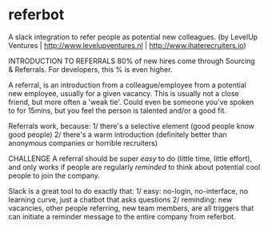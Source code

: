 # referbot 
A slack integration to refer people as potential new colleagues.
(by LevelUp Ventures | http://www.levelupventures.nl | http://www.ihaterecruiters.io)

INTRODUCTION TO REFERRALS
80% of new hires come through Sourcing & Referrals.
For developers, this % is even higher.

A referral, is an introduction from a colleague/employee from a potential new employee, usually for a given vacancy. This is usually not a close friend, but more often a 'weak tie'. Could even be someone  you've spoken to for 15mins, but you feel the person is talented and/or a good fit.

Referrals work, because:
1/ there's a selective element (good people know good people)
2/ there's a warm introduction (definitely better than anonymous companies or horrible recruiters)

CHALLENGE
A referral should be super _easy_ to do (little time, little effort), and only works if people are regularly _reminded_ to think about potential cool people to join the company. 

Slack is a great tool to do exactly that:
1/ easy: no-login, no-interface, no learning curve, just a chatbot that asks questions
2/ reminding: new vacancies, other people referring, new team members, are all triggers that can initiate a reminder message to the entire company from referbot.

